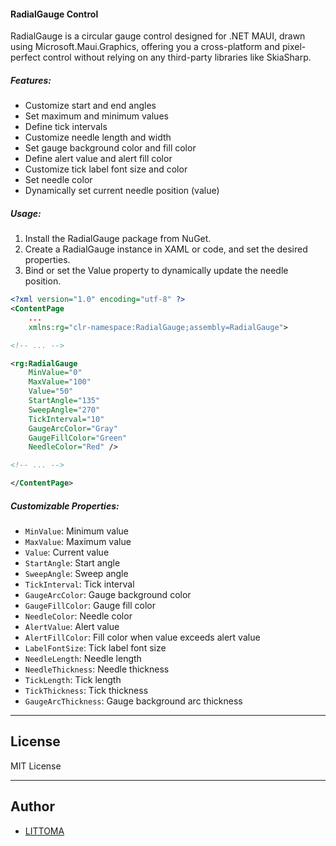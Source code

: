 #### RadialGauge Control

RadialGauge is a circular gauge control designed for .NET MAUI, drawn using Microsoft.Maui.Graphics, offering you a cross-platform and pixel-perfect control without relying on any third-party libraries like SkiaSharp.

##### Features:

- Customize start and end angles
- Set maximum and minimum values
- Define tick intervals
- Customize needle length and width
- Set gauge background color and fill color
- Define alert value and alert fill color
- Customize tick label font size and color
- Set needle color
- Dynamically set current needle position (value)

##### Usage:

1. Install the RadialGauge package from NuGet.
2. Create a RadialGauge instance in XAML or code, and set the desired properties.
3. Bind or set the Value property to dynamically update the needle position.

```xml
<?xml version="1.0" encoding="utf-8" ?>
<ContentPage
    ...
    xmlns:rg="clr-namespace:RadialGauge;assembly=RadialGauge">

<!-- ... -->

<rg:RadialGauge
    MinValue="0"
    MaxValue="100"
    Value="50"
    StartAngle="135"
    SweepAngle="270"
    TickInterval="10"
    GaugeArcColor="Gray"
    GaugeFillColor="Green"
    NeedleColor="Red" />

<!-- ... -->

</ContentPage>
```

##### Customizable Properties:

- `MinValue`: Minimum value
- `MaxValue`: Maximum value
- `Value`: Current value
- `StartAngle`: Start angle
- `SweepAngle`: Sweep angle
- `TickInterval`: Tick interval
- `GaugeArcColor`: Gauge background color
- `GaugeFillColor`: Gauge fill color
- `NeedleColor`: Needle color
- `AlertValue`: Alert value
- `AlertFillColor`: Fill color when value exceeds alert value
- `LabelFontSize`: Tick label font size
- `NeedleLength`: Needle length
- `NeedleThickness`: Needle thickness
- `TickLength`: Tick length
- `TickThickness`: Tick thickness
- `GaugeArcThickness`: Gauge background arc thickness


---

## License

MIT License

---

## Author

- [LITTOMA](https://github.com/LITTOMA)